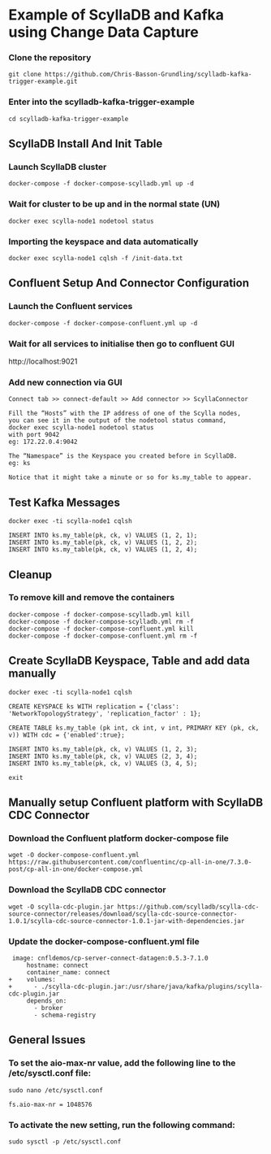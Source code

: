 # Example of ScyllaDB and Kafka using Change Data Capture

### Clone the repository
```
git clone https://github.com/Chris-Basson-Grundling/scylladb-kafka-trigger-example.git
```
### Enter into the scylladb-kafka-trigger-example
```
cd scylladb-kafka-trigger-example
```

## ScyllaDB Install And Init Table

### Launch ScyllaDB cluster
```
docker-compose -f docker-compose-scylladb.yml up -d
```
### Wait for cluster to be up and in the normal state (UN)
```
docker exec scylla-node1 nodetool status
```
### Importing the keyspace and data automatically
```
docker exec scylla-node1 cqlsh -f /init-data.txt
```

## Confluent Setup And Connector Configuration

### Launch the Confluent services
``` 
docker-compose -f docker-compose-confluent.yml up -d
```
### Wait for all services to initialise then go to confluent GUI

http://localhost:9021

### Add new connection via GUI

``` 
Connect tab >> connect-default >> Add connector >> ScyllaConnector

Fill the “Hosts” with the IP address of one of the Scylla nodes,
you can see it in the output of the nodetool status command, 
docker exec scylla-node1 nodetool status
with port 9042
eg: 172.22.0.4:9042

The “Namespace” is the Keyspace you created before in ScyllaDB.
eg: ks

Notice that it might take a minute or so for ks.my_table to appear.
```

## Test Kafka Messages

``` 
docker exec -ti scylla-node1 cqlsh

INSERT INTO ks.my_table(pk, ck, v) VALUES (1, 2, 1);
INSERT INTO ks.my_table(pk, ck, v) VALUES (1, 2, 2);
INSERT INTO ks.my_table(pk, ck, v) VALUES (1, 2, 4);
```

## Cleanup

### To remove kill and remove the containers
```
docker-compose -f docker-compose-scylladb.yml kill
docker-compose -f docker-compose-scylladb.yml rm -f
docker-compose -f docker-compose-confluent.yml kill
docker-compose -f docker-compose-confluent.yml rm -f
```

## Create ScyllaDB Keyspace, Table and add data manually
```
docker exec -ti scylla-node1 cqlsh

CREATE KEYSPACE ks WITH replication = {'class': 'NetworkTopologyStrategy', 'replication_factor' : 1};

CREATE TABLE ks.my_table (pk int, ck int, v int, PRIMARY KEY (pk, ck, v)) WITH cdc = {'enabled':true};

INSERT INTO ks.my_table(pk, ck, v) VALUES (1, 2, 3);
INSERT INTO ks.my_table(pk, ck, v) VALUES (2, 3, 4);
INSERT INTO ks.my_table(pk, ck, v) VALUES (3, 4, 5);

exit
```

## Manually setup Confluent platform with ScyllaDB CDC Connector

### Download the Confluent platform docker-compose file
``` 
wget -O docker-compose-confluent.yml https://raw.githubusercontent.com/confluentinc/cp-all-in-one/7.3.0-post/cp-all-in-one/docker-compose.yml
```
### Download the ScyllaDB CDC connector
``` 
wget -O scylla-cdc-plugin.jar https://github.com/scylladb/scylla-cdc-source-connector/releases/download/scylla-cdc-source-connector-1.0.1/scylla-cdc-source-connector-1.0.1-jar-with-dependencies.jar
```
### Update the docker-compose-confluent.yml file
``` 
 image: cnfldemos/cp-server-connect-datagen:0.5.3-7.1.0
     hostname: connect
     container_name: connect
+    volumes:
+      - ./scylla-cdc-plugin.jar:/usr/share/java/kafka/plugins/scylla-cdc-plugin.jar
     depends_on:
       - broker
       - schema-registry
```

## General Issues

### To set the aio-max-nr value, add the following line to the /etc/sysctl.conf file:
```
sudo nano /etc/sysctl.conf
```
```
fs.aio-max-nr = 1048576
```

### To activate the new setting, run the following command:
```
sudo sysctl -p /etc/sysctl.conf
```